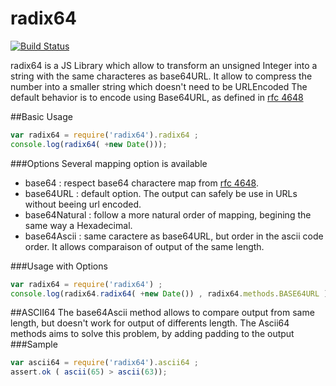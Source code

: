 radix64
=======
[![Build Status ](http://travis-ci.org/maxired/radix64.png)](http://travis-ci.org/maxired/radix64)

radix64 is a JS Library which allow to transform an unsigned Integer into a string with the same characteres as base64URL.
It allow to compress the number into a smaller string which doesn't need to be URLEncoded
The default behavior is to encode using Base64URL, as defined in [rfc 4648](http://tools.ietf.org/html/rfc4648)

##Basic Usage

```javascript
var radix64 = require('radix64').radix64 ;
console.log(radix64( +new Date()));

```

###Options
Several mapping option is available
 * base64 : respect base64 charactere map from [rfc 4648](http://tools.ietf.org/html/rfc4648).
 * base64URL : default option. The output can safely be use in URLs without beeing url encoded.
 * base64Natural : follow a more natural order of mapping, begining the same way a Hexadecimal.
 * base64Ascii : same caractere as base64URL, but order in the ascii code order. It allows comparaison of output of the same length.


###Usage with Options
```javascript
var radix64 = require('radix64') ;
console.log(radix64.radix64( +new Date()) , radix64.methods.BASE64URL );
```

##ASCII64
The base64Ascii method allows to compare output from same length, but doesn't work for output of differents length.
The Ascii64 methods aims to solve this problem, by adding padding to the output
###Sample
```javascript
var ascii64 = require('radix64').ascii64 ;
assert.ok ( ascii(65) > ascii(63));
```
